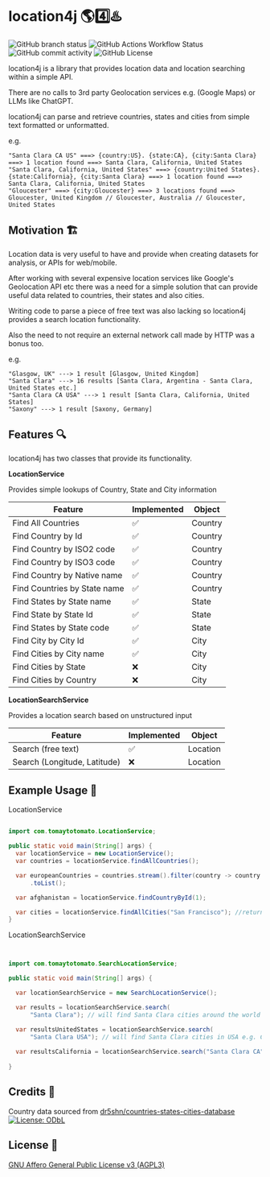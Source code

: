 # location4j 🌎4️⃣♨️

![GitHub branch status](https://img.shields.io/github/checks-status/tomaytotomato/location4j/master)
![GitHub Actions Workflow Status](https://img.shields.io/github/actions/workflow/status/tomaytotomato/location4j/master.yml)
![GitHub commit activity](https://img.shields.io/github/commit-activity/m/tomaytotomato/location4j)
![GitHub License](https://img.shields.io/github/license/tomaytotomato/location4j)

location4j is a library that provides location data and location searching within a simple API.

There are no calls to 3rd party Geolocation services e.g. (Google Maps) or LLMs like ChatGPT. 

location4j can parse and retrieve countries, states and cities from simple text formatted or unformatted.

e.g. 

```
"Santa Clara CA US" ===> {country:US}. {state:CA}, {city:Santa Clara} ===> 1 location found ===> Santa Clara, California, United States
"Santa Clara, California, United States" ===> {country:United States}. {state:California}, {city:Santa Clara} ===> 1 location found ===> Santa Clara, California, United States
"Gloucester" ===> {city:Gloucester} ===> 3 locations found ===> Gloucester, United Kingdom // Gloucester, Australia // Gloucester, United States
```

## Motivation 🏗️

Location data is very useful to have and provide when creating datasets for analysis, or APIs for
web/mobile.

After working with several expensive location services like Google's Geolocation API etc there was a
need for a simple solution that can provide useful data related to countries, their states and also
cities.

Writing code to parse a piece of free text was also lacking so location4j provides a search location
functionality.

Also the need to not require an external network call made by HTTP was a bonus too.

e.g.

```
"Glasgow, UK" ---> 1 result [Glasgow, United Kingdom]
"Santa Clara" ---> 16 results [Santa Clara, Argentina - Santa Clara, United States etc.]
"Santa Clara CA USA" ---> 1 result [Santa Clara, California, United States]
"Saxony" ---> 1 result [Saxony, Germany]

```

## Features 🔍

location4j has two classes that provide its functionality.

**LocationService**

Provides simple lookups of Country, State and City information

| Feature                      | Implemented | Object  |
|------------------------------|-------------|---------|
| Find All Countries           | ✅           | Country |
| Find Country by Id           | ✅           | Country |
| Find Country by ISO2 code    | ✅           | Country |
| Find Country by ISO3 code    | ✅           | Country |
| Find Country by Native name  | ✅           | Country |
| Find Countries by State name | ✅           | Country |
| Find States by State name    | ✅           | State   |
| Find State by State Id       | ✅           | State   |
| Find States by State code    | ✅           | State   |
| Find City by City Id         | ✅           | City    |
| Find Cities by City name     | ✅           | City    |
| Find Cities by State         | ❌           | City    |
| Find Cities by Country       | ❌           | City    |

**LocationSearchService**

Provides a location search based on unstructured input

| Feature                      | Implemented | Object   |
|------------------------------|-------------|----------|
| Search (free text)           | ✅           | Location |
| Search (Longitude, Latitude) | ❌           | Location |

## Example Usage 🔭

LocationService

```java

import com.tomaytotomato.LocationService;

public static void main(String[] args) {
  var locationService = new LocationService();
  var countries = locationService.findAllCountries();

  var europeanCountries = countries.stream().filter(country -> country.getRegion().equals("Europe"))
      .toList();

  var afghanistan = locationService.findCountryById(1);

  var cities = locationService.findAllCities("San Francisco"); //returns all cities around the world called San Francisco
}

```

LocationSearchService

```java


import com.tomaytotomato.SearchLocationService;

public static void main(String[] args) {

  var locationSearchService = new SearchLocationService();

  var results = locationSearchService.search(
      "Santa Clara"); // will find Santa Clara cities around the world

  var resultsUnitedStates = locationSearchService.search(
      "Santa Clara USA"); // will find Santa Clara cities in USA e.g. California, Utah etc.
  
  var resultsCalifornia = locationSearchService.search("Santa Clara CA"); // will find Santa Clara in California
  
}


```

## Credits 🙏

Country data sourced from [dr5shn/countries-states-cities-database](https://github.com/dr5hn/countries-states-cities-database) [![License: ODbL](https://img.shields.io/badge/License-ODbL-brightgreen.svg)](https://opendatacommons.org/licenses/odbl/)


## License 📜

[GNU Affero General Public License v3 (AGPL3)](https://choosealicense.com/licenses/agpl-3.0/)


